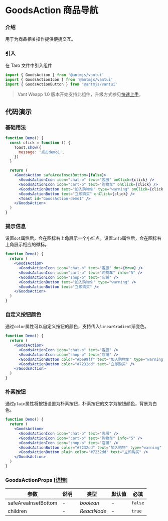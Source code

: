 # GoodsAction 商品导航

### 介绍

用于为商品相关操作提供便捷交互。

### 引入

在 Taro 文件中引入组件

```js
import { GoodsAction } from '@antmjs/vantui'
import { GoodsActionIcon } from '@antmjs/vantui'
import { GoodsActionButton } from '@antmjs/vantui'
```

> Vant Weapp 1.0 版本开始支持此组件，升级方式参见[快速上手](#/quickstart)。

## 代码演示

### 基础用法

```jsx
function Demo() {
  const click = function () {
    Toast.show({
      message: '点击demo1',
    })
  }

  return (
    <GoodsAction safeAreaInsetBottom={false}>
      <GoodsActionIcon icon="chat-o" text="客服" onClick={click} />
      <GoodsActionIcon icon="cart-o" text="购物车" onClick={click} />
      <GoodsActionButton text="加入购物车" type="warning" onClick={click} />
      <GoodsActionButton text="立即购买" onClick={click} />
      <Toast id="GoodsAction-demo1" />
    </GoodsAction>
  )
}
```

### 提示信息

设置`dot`属性后，会在图标右上角展示一个小红点。设置`info`属性后，会在图标右上角展示相应的徽标。

```jsx
function Demo() {
  return (
    <GoodsAction>
      <GoodsActionIcon icon="chat-o" text="客服" dot={true} />
      <GoodsActionIcon icon="cart-o" text="购物车" info="5" />
      <GoodsActionIcon icon="shop-o" text="店铺" />
      <GoodsActionButton text="加入购物车" type="warning" />
      <GoodsActionButton text="立即购买" />
    </GoodsAction>
  )
}
```

### 自定义按钮颜色

通过`color`属性可以自定义按钮的颜色，支持传入`linearGradient`渐变色。

```jsx
function Demo() {
  return (
    <GoodsAction>
      <GoodsActionIcon icon="chat-o" text="客服" />
      <GoodsActionIcon icon="shop-o" text="店铺" />
      <GoodsActionButton color="#be99ff" text="加入购物车" type="warning" />
      <GoodsActionButton color="#7232dd" text="立即购买" />
    </GoodsAction>
  )
}
```

### 朴素按钮

通过`plain`属性将按钮设置为朴素按钮，朴素按钮的文字为按钮颜色，背景为白色。

```jsx
function Demo() {
  return (
    <GoodsAction>
      <GoodsActionIcon icon="chat-o" text="客服" />
      <GoodsActionIcon icon="cart-o" text="购物车" info="5" />
      <GoodsActionIcon icon="shop-o" text="店铺" />
      <GoodsActionButton color="#7232dd" text="加入购物" type="warning" />
      <GoodsActionButton plain color="#7232dd" text="立即购买" />
    </GoodsAction>
  )
}
```

### GoodsActionProps [[详情]](https://github.com/AntmJS/vantui/tree/main/packages/vantui/types/goods-action.d.ts)

| 参数                | 说明 | 类型                         | 默认值 | 必填    |
| ------------------- | ---- | ---------------------------- | ------ | ------- |
| safeAreaInsetBottom | -    | _&nbsp;&nbsp;boolean<br/>_   | -      | `false` |
| children            | -    | _&nbsp;&nbsp;ReactNode<br/>_ | -      | `true`  |
